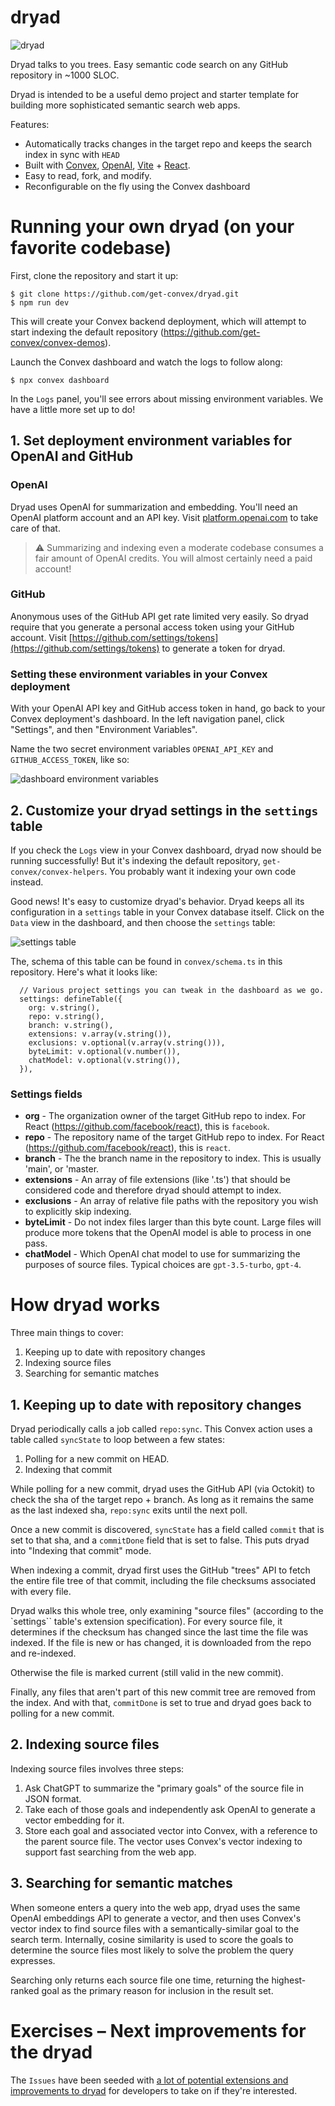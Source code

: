 # dryad

![dryad](dryad_ss.png)

Dryad talks to you trees. Easy semantic code search on any GitHub repository in ~1000 SLOC.

Dryad is intended to be a useful demo project and starter template for building more sophisticated
semantic search web apps.

Features:

- Automatically tracks changes in the target repo and keeps the search index in sync with `HEAD`
- Built with [Convex](https://convex.dev), [OpenAI](https://openai.com),
  [Vite](https://vitejs.dev/) + [React](https://react.dev/).
- Easy to read, fork, and modify.
- Reconfigurable on the fly using the Convex dashboard

# Running your own dryad (on your favorite codebase)

First, clone the repository and start it up:

    $ git clone https://github.com/get-convex/dryad.git
    $ npm run dev

This will create your Convex backend deployment, which will
attempt to start indexing the default repository (https://github.com/get-convex/convex-demos).

Launch the Convex dashboard and watch the logs to follow along:

    $ npx convex dashboard

In the `Logs` panel, you'll see errors about missing environment variables.
We have a little more set up to do!

## 1. Set deployment environment variables for OpenAI and GitHub

### OpenAI

Dryad uses OpenAI for summarization and embedding. You'll need an OpenAI platform account
and an API key. Visit [platform.openai.com](https://platform.openai.com) to
take care of that.

> :warning: Summarizing and indexing even a moderate codebase consumes a fair amount of OpenAI
> credits. You will almost certainly need a paid account!

### GitHub

Anonymous uses of the GitHub API get rate limited very easily. So dryad require that you
generate a personal access token using your GitHub account. Visit
[https://github.com/settings/tokens](https://github.com/settings/tokens) to generate
a token for dryad.

### Setting these environment variables in your Convex deployment

With your OpenAI API key and GitHub access token in hand, go back to your
Convex deployment's dashboard. In the left navigation panel, click "Settings",
and then "Environment Variables".

Name the two secret environment variables `OPENAI_API_KEY` and `GITHUB_ACCESS_TOKEN`, like so:

![dashboard environment variables](env_ss.png)

## 2. Customize your dryad settings in the `settings` table

If you check the `Logs` view in your Convex dashboard, dryad now should
be running successfully! But it's indexing the default repository,
`get-convex/convex-helpers`. You probably want it indexing your own
code instead.

Good news! It's easy to customize dryad's behavior. Dryad keeps all
its configuration in a `settings` table in your Convex database
itself. Click on the `Data` view in the dashboard, and then choose
the `settings` table:

![settings table](dryad_settings.png)

The, schema of this table can be found in `convex/schema.ts` in this repository.
Here's what it looks like:

```tsx
  // Various project settings you can tweak in the dashboard as we go.
  settings: defineTable({
    org: v.string(),
    repo: v.string(),
    branch: v.string(),
    extensions: v.array(v.string()),
    exclusions: v.optional(v.array(v.string())),
    byteLimit: v.optional(v.number()),
    chatModel: v.optional(v.string()),
  }),
```

### Settings fields

- **org** - The organization owner of the target GitHub repo to index. For React (https://github.com/facebook/react), this is `facebook`.
- **repo** - The repository name of the target GitHub repo to index. For React (https://github.com/facebook/react), this is `react`.
- **branch** - The the branch name in the repository to index. This is usually 'main', or 'master.
- **extensions** - An array of file extensions (like '.ts') that should be considered code and therefore dryad should attempt to index.
- **exclusions** - An array of relative file paths with the repository you wish to explicitly skip indexing.
- **byteLimit** - Do not index files larger than this byte count. Large files will produce more tokens
  that the OpenAI model is able to process in one pass.
- **chatModel** - Which OpenAI chat model to use for summarizing the purposes of source files. Typical choices are `gpt-3.5-turbo`, `gpt-4`.

# How dryad works

Three main things to cover:

1. Keeping up to date with repository changes
2. Indexing source files
3. Searching for semantic matches

## 1. Keeping up to date with repository changes

Dryad periodically calls a job called `repo:sync`. This
Convex action uses a table called `syncState` to
loop between a few states:

1. Polling for a new commit on HEAD.
2. Indexing that commit

While polling for a new commit, dryad uses the GitHub API (via Octokit)
to check the sha of the target repo + branch. As long as it remains
the same as the last indexed sha, `repo:sync` exits until the next poll.

Once a new commit is discovered, `syncState` has a field called `commit`
that is set to that sha, and a `commitDone` field that is set to false. This puts
dryad into "Indexing that commit" mode.

When indexing a commit, dryad first uses the GitHub "trees" API to fetch the entire
file tree of that commit, including the file checksums associated with every file.

Dryad walks this whole tree, only examining "source files" (according to the `settings``
table's extension specification). For every source file, it determines if the checksum
has changed since the last time the file was indexed. If the file is new or has changed,
it is downloaded from the repo and re-indexed.

Otherwise the file is marked current (still valid in the new commit).

Finally, any files that aren't part of this new commit tree are removed from the index.
And with that, `commitDone` is set to true and dryad goes back to polling for a new commit.

## 2. Indexing source files

Indexing source files involves three steps:

1. Ask ChatGPT to summarize the "primary goals" of the source file in JSON format.
1. Take each of those goals and independently ask OpenAI to generate a vector embedding
   for it.
1. Store each goal and associated vector into Convex, with a reference to the parent source file. The vector uses Convex's vector indexing to support fast searching from the web app.

## 3. Searching for semantic matches

When someone enters a query into the web app, dryad uses the same OpenAI embeddings API to generate
a vector, and then uses Convex's vector index to find source files with a semantically-similar goal
to the search term. Internally, cosine similarity is used to score the goals to determine the
source files most likely to solve the problem the query expresses.

Searching only returns each source file one time, returning the highest-ranked goal as the primary
reason for inclusion in the result set.

# Exercises – Next improvements for the dryad

The `Issues` have been seeded with [a lot of potential extensions and improvements to dryad](https://github.com/get-convex/dryad/labels/good%20first%20issue) for developers to take on if they're interested.
